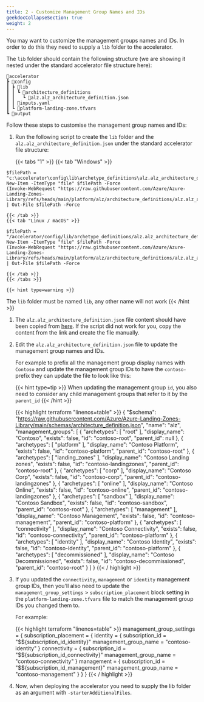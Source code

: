 ```yaml
---
title: 2 - Customize Management Group Names and IDs
geekdocCollapseSection: true
weight: 2
---
```


You may want to customize the management groups names and IDs. In order to do this they need to supply a `lib` folder to the accelerator.

The `lib` folder should contain the following structure (we are showing it nested under the standard accelerator file structure here):

```plaintext
📂accelerator
┣ 📂config
┃ ┣ 📂lib
┃ ┃ ┗ 📂architecture_definitions
┃ ┃   ┗ 📜alz.alz_architecture_definition.json
┃ ┃ 📜inputs.yaml
┃ ┗ 📜platform-landing-zone.tfvars
┗ 📂output
```

Follow these steps to customise the management group names and IDs:

1. Run the following script to create the `lib` folder and the `alz.alz_architecture_definition.json` under the standard accelerator file structure:

    {{< tabs "1" >}}
    {{< tab "Windows" >}}
```pwsh
$filePath = "c:\accelerator\config\lib\archetype_definitions\alz.alz_architecture_definition.json"
New-Item -ItemType "file" $filePath -Force
(Invoke-WebRequest "https://raw.githubusercontent.com/Azure/Azure-Landing-Zones-Library/refs/heads/main/platform/alz/architecture_definitions/alz.alz_architecture_definition.json").Content | Out-File $filePath -Force
```
    {{< /tab >}}
    {{< tab "Linux / macOS" >}}
```pwsh
$filePath = "/accelerator/config/lib/archetype_definitions/alz.alz_architecture_definition.json"
New-Item -ItemType "file" $filePath -Force
(Invoke-WebRequest "https://raw.githubusercontent.com/Azure/Azure-Landing-Zones-Library/refs/heads/main/platform/alz/architecture_definitions/alz.alz_architecture_definition.json").Content | Out-File $filePath -Force
```
    {{< /tab >}}
    {{< /tabs >}}

    {{< hint type=warning >}}
The `lib` folder must be named `lib`, any other name will not work
    {{< /hint >}}

1. The `alz.alz_architecture_definition.json` file content should have been copied from [here](https://github.com/Azure/Azure-Landing-Zones-Library/blob/main/platform/alz/architecture_definitions/alz.alz_architecture_definition.json). If the script did not work for you, copy the content from the link and create the file manually.

1. Edit the `alz.alz_architecture_definition.json` file to update the management group names and IDs. 

    For example to prefix all the management group display names with `Contoso` and update the management group IDs to have the `contoso-` prefix they can update the file to look like this:

    {{< hint type=tip >}}
When updating the management group `id`, you also need to consider any child management groups that refer to it by the `parent_id`
    {{< /hint >}}

    {{< highlight terraform "linenos=table" >}}
    {
      "$schema": "https://raw.githubusercontent.com/Azure/Azure-Landing-Zones-Library/main/schemas/architecture_definition.json",
      "name": "alz",
      "management_groups": [
        {
          "archetypes": [
            "root"
          ],
          "display_name": "Contoso",
          "exists": false,
          "id": "contoso-root",
          "parent_id": null
        },
        {
          "archetypes": [
            "platform"
          ],
          "display_name": "Contoso Platform",
          "exists": false,
          "id": "contoso-platform",
          "parent_id": "contoso-root"
        },
        {
          "archetypes": [
            "landing_zones"
          ],
          "display_name": "Contoso Landing zones",
          "exists": false,
          "id": "contoso-landingzones",
          "parent_id": "contoso-root"
        },
        {
          "archetypes": [
            "corp"
          ],
          "display_name": "Contoso Corp",
          "exists": false,
          "id": "contoso-corp",
          "parent_id": "contoso-landingzones"
        },
        {
          "archetypes": [
            "online"
          ],
          "display_name": "Contoso Online",
          "exists": false,
          "id": "contoso-online",
          "parent_id": "contoso-landingzones"
        },
        {
          "archetypes": [
            "sandbox"
          ],
          "display_name": "Contoso Sandbox",
          "exists": false,
          "id": "contoso-sandbox",
          "parent_id": "contoso-root"
        },
        {
          "archetypes": [
            "management"
          ],
          "display_name": "Contoso Management",
          "exists": false,
          "id": "contoso-management",
          "parent_id": "contoso-platform"
        },
        {
          "archetypes": [
            "connectivity"
          ],
          "display_name": "Contoso Connectivity",
          "exists": false,
          "id": "contoso-connectivity",
          "parent_id": "contoso-platform"
        },
        {
          "archetypes": [
            "identity"
          ],
          "display_name": "Contoso Identity",
          "exists": false,
          "id": "contoso-identity",
          "parent_id": "contoso-platform"
        },
        {
          "archetypes": [
            "decommissioned"
          ],
          "display_name": "Contoso Decommissioned",
          "exists": false,
          "id": "contoso-decommissioned",
          "parent_id": "contoso-root"
        }
      ]
    }
    {{< / highlight >}}

1. If you updated the `connectivity`, `management` or `identity` management group IDs, then you'll also need to update the `management_group_settings` > `subscription_placement` block setting in the `platform-landing-zone.tfvars` file to match the management group IDs you changed them to.

    For example:

    {{< highlight terraform "linenos=table" >}}
    management_group_settings = {
      subscription_placement = {
        identity = {
          subscription_id       = "$${subscription_id_identity}"
          management_group_name = "contoso-identity"
        }
        connectivity = {
          subscription_id       = "$${subscription_id_connectivity}"
          management_group_name = "contoso-connectivity"
        }
        management = {
          subscription_id       = "$${subscription_id_management}"
          management_group_name = "contoso-management"
        }
      }
    }
    {{< / highlight >}}

1. Now, when deploying the accelerator you need to supply the lib folder as an argument with `-starterAdditionalFiles`.
